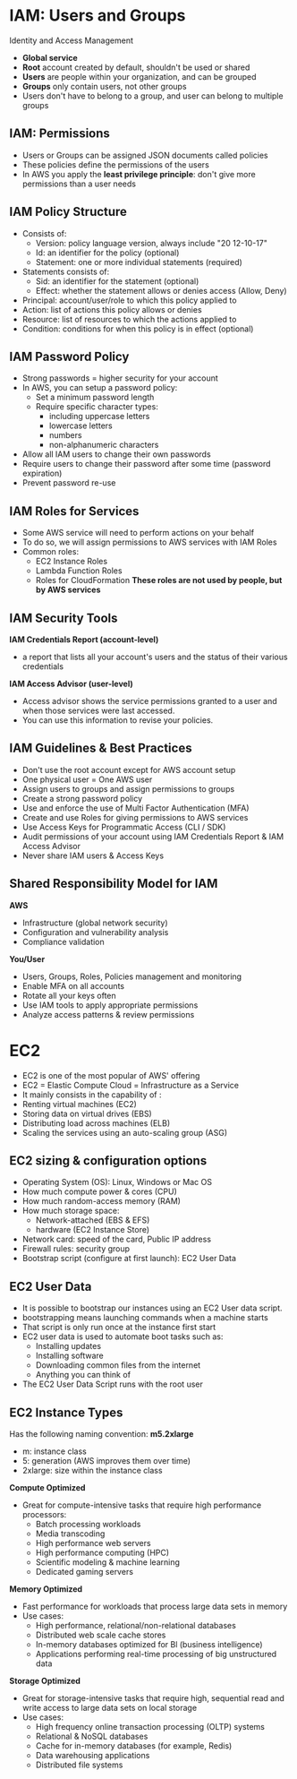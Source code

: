 # IAM: Users and Groups

Identity and Access Management

- **Global service**
- **Root** account created by default, shouldn't be used or shared
- **Users** are people within your organization, and can be grouped
- **Groups** only contain users, not other groups
- Users don't have to belong to a group, and user can belong to multiple groups

## IAM: Permissions

- Users or Groups can be assigned JSON documents called policies
- These policies define the permissions of the users
- In AWS you apply the **least privilege principle**: don't give more permissions than a user needs

## IAM Policy Structure

- Consists of:
  - Version: policy language version, always include "20 12-10-17"
  - Id: an identifier for the policy (optional)
  - Statement: one or more individual statements (required)
- Statements consists of:
  - Sid: an identifier for the statement (optional)
  - Effect: whether the statement allows or denies access (Allow, Deny)
- Principal: account/user/role to which this policy applied to
- Action: list of actions this policy allows or denies
- Resource: list of resources to which the actions applied to
- Condition: conditions for when this policy is in effect (optional)

## IAM Password Policy

- Strong passwords = higher security for your account
- In AWS, you can setup a password policy:
  - Set a minimum password length
  - Require specific character types:
    - including uppercase letters
    - lowercase letters
    - numbers
    - non-alphanumeric characters
- Allow all IAM users to change their own passwords
- Require users to change their password after some time (password expiration)
- Prevent password re-use

## IAM Roles for Services

- Some AWS service will need to perform actions on your behalf
- To do so, we will assign permissions to AWS services with IAM Roles
- Common roles:
  - EC2 Instance Roles
  - Lambda Function Roles
  - Roles for CloudFormation
**These roles are not used by people, but by AWS services**

## IAM Security Tools
**IAM Credentials Report (account-level)**
- a report that lists all your account's users and the status of their various credentials

**IAM Access Advisor (user-level)**
- Access advisor shows the service permissions granted to a user and when those services were last accessed.
- You can use this information to revise your policies.

## IAM Guidelines & Best Practices
- Don't use the root account except for AWS account setup
- One physical user = One AWS user
- Assign users to groups and assign permissions to groups
- Create a strong password policy
- Use and enforce the use of Multi Factor Authentication (MFA)
- Create and use Roles for giving permissions to AWS services
- Use Access Keys for Programmatic Access (CLI / SDK)
- Audit permissions of your account using IAM Credentials Report & IAM Access Advisor
- Never share IAM users & Access Keys

## Shared Responsibility Model for IAM
**AWS**
- Infrastructure (global network security)
- Configuration and vulnerability analysis
- Compliance validation

**You/User**
- Users, Groups, Roles, Policies management and monitoring
- Enable MFA on all accounts
- Rotate all your keys often
- Use IAM tools to apply appropriate permissions
- Analyze access patterns & review permissions


# EC2
- EC2 is one of the most popular of AWS' offering
- EC2 = Elastic Compute Cloud = Infrastructure as a Service
- It mainly consists in the capability of :
- Renting virtual machines (EC2)
- Storing data on virtual drives (EBS)
- Distributing load across machines (ELB)
- Scaling the services using an auto-scaling group (ASG)

## EC2 sizing & configuration options
- Operating System (OS): Linux, Windows or Mac OS
- How much compute power & cores (CPU)
- How much random-access memory (RAM)
- How much storage space:
  - Network-attached (EBS & EFS)
  - hardware (EC2 Instance Store)
- Network card: speed of the card, Public IP address
- Firewall rules: security group
- Bootstrap script (configure at first launch): EC2 User Data

## EC2 User Data
- It is possible to bootstrap our instances using an EC2 User data script.
- bootstrapping means launching commands when a machine starts
- That script is only run once at the instance first start
- EC2 user data is used to automate boot tasks such as:
  - Installing updates
  - Installing software
  - Downloading common files from the internet
  - Anything you can think of
- The EC2 User Data Script runs with the root user

## EC2 Instance Types
Has the following naming convention: **m5.2xlarge**
- m: instance class
- 5: generation (AWS improves them over time)
- 2xlarge: size within the instance class

**Compute Optimized**
- Great for compute-intensive tasks that require high performance processors:
  - Batch processing workloads
  - Media transcoding
  - High performance web servers
  - High performance computing (HPC)
  - Scientific modeling & machine learning
  - Dedicated gaming servers

**Memory Optimized**
- Fast performance for workloads that process large data sets in memory
- Use cases:
  - High performance, relational/non-relational databases
  - Distributed web scale cache stores
  - In-memory databases optimized for Bl (business intelligence)
  - Applications performing real-time processing of big unstructured data

 **Storage Optimized**
- Great for storage-intensive tasks that require high, sequential read and write access to large data sets on local storage
- Use cases:
  - High frequency online transaction processing (OLTP) systems
  - Relational & NoSQL databases
  - Cache for in-memory databases (for example, Redis)
  - Data warehousing applications
  - Distributed file systems
